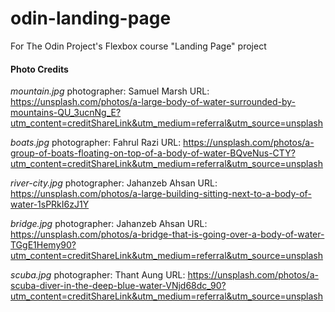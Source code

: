 # odin-landing-page
For The Odin Project's Flexbox course "Landing Page" project


#### Photo Credits
_mountain.jpg_
photographer: Samuel Marsh
URL: https://unsplash.com/photos/a-large-body-of-water-surrounded-by-mountains-QU_3ucnNg_E?utm_content=creditShareLink&utm_medium=referral&utm_source=unsplash


_boats.jpg_
photographer: Fahrul Razi
URL: https://unsplash.com/photos/a-group-of-boats-floating-on-top-of-a-body-of-water-BQveNus-CTY?utm_content=creditShareLink&utm_medium=referral&utm_source=unsplash


_river-city.jpg_
photographer: Jahanzeb Ahsan
URL: https://unsplash.com/photos/a-large-building-sitting-next-to-a-body-of-water-1sPRkI6zJ1Y


_bridge.jpg_
photographer: Jahanzeb Ahsan
URL: https://unsplash.com/photos/a-bridge-that-is-going-over-a-body-of-water-TGgE1Hemy90?utm_content=creditShareLink&utm_medium=referral&utm_source=unsplash


_scuba.jpg_
photographer: Thant Aung
URL: https://unsplash.com/photos/a-scuba-diver-in-the-deep-blue-water-VNjd68dc_90?utm_content=creditShareLink&utm_medium=referral&utm_source=unsplash